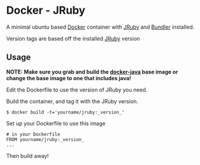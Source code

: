 # Docker - JRuby

A minimal ubuntu based [Docker](http://www.docker.com) container with [JRuby](http://jruby.org) and [Bundler](http://bundler.io) installed.

Version tags are based off the installed [JRuby](http://jruby.org) version

## Usage

**NOTE: Make sure you grab and build the [docker-java](https://github.com/timelinelabs/docker-java) base image or change the base image to one that includes java!**

Edit the Dockerfile to use the version of JRuby you need. 

Build the container, and tag it with the JRuby version.

```
$ docker build -t='yourname/jruby:_version_'
```

Set up your Dockerfile to use this image

```
# in your Dockerfile
FROM yourname/jruby:_version_
...
```

Then build away!